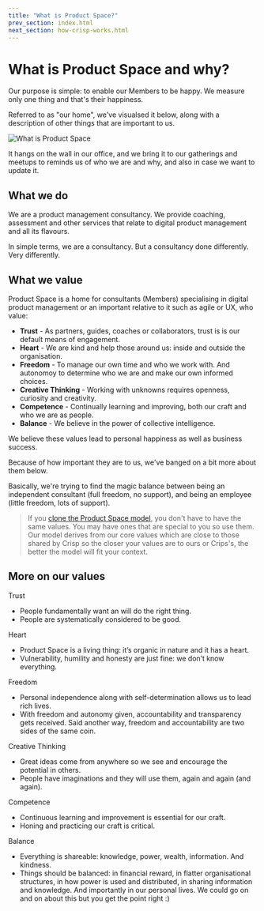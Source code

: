 ```yaml
---
title: "What is Product Space?"
prev_section: index.html
next_section: how-crisp-works.html
---
```


What is Product Space and why?
======================

Our purpose is simple: to enable our Members to be happy. We measure only one thing and that's their happiness. 

Referred to as "our home", we've visualsed it below, along with a description of other things  that are important to us. 

![What is Product Space](../assets/WhatIsCrispA3-sv.jpg "What is Product Space")

It hangs on the wall in our office, and we bring it to our gatherings and meetups to reminds us of who we are and why, and also in case we want to update it.  

## What we do

We are a product management consultancy. We provide coaching, assessment and other services that relate to digital product management and all its flavours. 


In simple terms, we are a consultancy. But a consultancy done differently. Very differently. 


## What we value

Product Space is a home for consultants (Members) specialising in digital product management or an important relative to it such as agile or UX, who value:

-   **Trust** - As partners, guides, coaches or collaborators, trust is is our default means of engagement.
-   **Heart** - We are kind and help those around us: inside and outside the organisation. 
-   **Freedom** - To manage our own time and who we work with. And autonomoy to determine who we are and make our own informed choices. 
-   **Creative Thinking** - Working with unknowns requires openness, curiosity and creativity.
-   **Competence** - Continually learning and improving, both our craft and who we are as people.
-   **Balance** - We believe in the power of collective intelligence.


We believe these values lead to personal happiness as well as business success.

Because of how important they are to us, we've banged on a bit more about them below. 

Basically, we're trying to find the magic balance between being an independent consultant (full freedom, no support), and being an employee (little freedom, lots of support).


> If you [clone the Product Space model](how-to-copy.html), you don't have to have the same values. You may have ones that are special to you so use them. Our model derives from our core values which are close to those shared by Crisp so the closer your values are to ours or Crips's, the better the model will fit your context.

## More on our values

Trust
 - People fundamentally want an will do the right thing.
- People are systematically considered to be good.

Heart
- Product Space is a living thing: it’s organic in nature and it has a heart.
- Vulnerability, humility and honesty are just fine: we don’t know everything.

Freedom
- Personal independence along with self-determination allows us to lead rich lives.
- With freedom and autonomy given, accountability and transparency gets received. Said another way, freedom and accountability are two sides of the same coin.

Creative Thinking
- Great ideas come from anywhere so we see and encourage the potential in others.
- People have imaginations and they will use them, again and again (and again).

Competence
- Continuous learning and improvement is essential for our craft.
- Honing and practicing our craft is critical.

Balance
- Everything is shareable: knowledge, power, wealth, information. And kindness.
- Things should be balanced: in financial reward, in flatter organisational structures, in how power is used and distributed, in sharing information and knowledge. And importantly in our personal lives. We could go on and on about this but you get the point right :)

